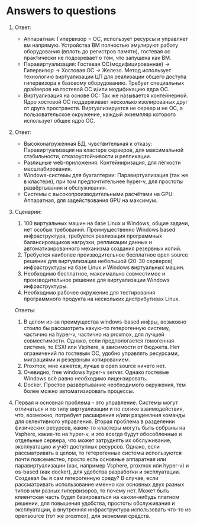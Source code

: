 # Answers to questions

1. Ответ:
   * Аппаратная: Гипервизор = ОС, использует ресурсы и управляет вм напрямую. Устройства ВМ полностью эмулируют работу оборудования (вплоть до регистров памяти), гостевая ос практически не подозревает о том, что запущена как ВМ.
   * Паравиртуализация: Гостевая ОС(модифицированная) → Гипервизор → Хостовая ОС → Железо. Метод использует технологию виртуализации ЦП для реализации общего доступа гипервизора к базовому оборудованию. Требует специальных драйверов на гостевой ОС и/или модификацию ядра ОС.
   * Виртуализация на основе ОС: Так же называется контейнерной. Ядро хостовой ОС поддерживает несколько изолированых друг от друга пространств. Виртуализируется не сервер и не ОС, а пользовательское окружение, каждый экземпляр которого использует общее ядро ОС.
2. Ответ:
   * Высоконагруженная БД, чувствительная к отказу: Паравиртуализация на кластере серверов, для максимальной стабильности, отказоустойчивости и репликации.
   * Разлицные web-приложения: Контейниризация, для лёгкости масштабирования.
   * Windows-системы для бухгалтерии: Паравиртуализация (так же в кластере), при том предпочтительнее hyper-v, для простоты развёртывания и обслуживания.
   * Системы с высокопроизводительными расчётами на GPU: Аппаратная, для задействования GPU на максимум.
3. Сценарии:
   1. 100 виртуальных машин на базе Linux и Windows, общие задачи, нет особых требований. Преимущественно Windows based инфраструктура, требуется реализация программных балансировщиков нагрузки, репликации данных и автоматизированного механизма создания резервных копий.
   2. Требуется наиболее производительное бесплатное open source решение для виртуализации небольшой (20-30 серверов) инфраструктуры на базе Linux и Windows виртуальных машин.
   3. Необходимо бесплатное, максимально совместимое и производительное решение для виртуализации Windows инфраструктуры.
   4. Необходимо рабочее окружение для тестирования программного продукта на нескольких дистрибутивах Linux.  
   
   Ответы:
   1. В целом из-за преимущества windows-based инфры, возможно стоило бы рассмотреть какую-то гетерогенную систему, частично на hyper-v, частично на proxmox, для лучшей совместимости. Однако, если предпологается гомогенная система, то ESXI или Vsphere, в заисимости от бюджета. Нет ограничений по гостевым ОС, удобно управлять ресурсами, миграциями и резервным копированием.
   2. Proxmox, мне кажется, лучше в open source ничего нет.
   3. Очевидно, free windows hyper-v server. Однако гостевые Windows всё равно необходимо лицензировать.
   4. Docker. Простое развёртывание необходимого окружения, тем более можно автоматизировать процессы.
4. Первая и основная проблема - это управление. Системы могут отличаться и по типу виртуализации и по логике взаимодействия, что, возможно, потребует расширения и/или раздеелния команды для селективного управления. Вторая проблема в разделении физических ресурсов, какие-то кластеры могуть быть собраны на Vsphere, какие-то на hyper-v, и это всегда будут обособленные и отдельные сервера, что может затруднять их обслуживание, эксплуатацию и учёт доступных ресурсов. Однако, если рассматривать в целом, то гетерогенные системы используются почти повсеместно, просто есть основные аппаратная или паравиртуализации (как, например Vsphere, proxmox или hyper-v) и os-based (как docker), для удобства разработки и эксплуатации.  
   Создавал бы я сам гетерогенную среду? В случае, если рассматривать использование именно как основных двух разных типов или разных гипервизоров, то почему нет. Может быть клиентская часть будет базироваться на каком-нибудь платном решении, для повышения удобства, простоты обслуживания и эксплуатации, а внутренняя инфраструктура использовать что-то из opensource (тот же proxmox), для экономии средств.